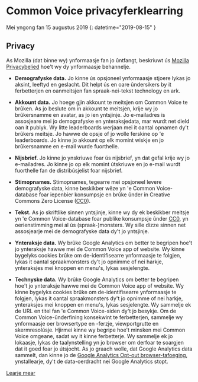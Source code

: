 # Common Voice privacyferklearring 

Mei yngong fan 15 augustus 2019 {: datetime="2019-08-15" }

## Privacy

As Mozilla (dat binne wy) ynformaasje fan jo ûntfangt, beskriuwt ús [Mozilla Privacybelied](https://www.mozilla.org/privacy) hoe't wy dy ynformaasje behannelje. 

* **Demografyske data.** Jo kinne ús opsjoneel ynformaasje stjoere lykas jo aksint, leeftyd en geslacht. Dit helpt ús en oare ûndersikers by it ferbetterjen en oanmeitsjen fan spraak-nei-tekst technology en ark.

* **Akkount data.** Jo hoege gjin akkount te meitsjen om Common Voice te brûken. As jo beslute om in akkount te meitsjen, krije wy jo brûkersnamme en avatar, as jo ien yntsjinje. Jo e-mailadres is assosjeare mei jo demografyske en ynteraksjedata, mar wurdt net dield oan it publyk. Wy litte leaderboards werjaan mei it oantal opnamen dy't brûkers meitsje. Jo hawwe de opsje of jo wolle ferskine op 'e leaderboards. Jo kinne jo akkount op elk momint wiskje en jo brûkersnamme en e-mail wurde fuorthelle.

* **Nijsbrief.** Jo kinne jo ynskriuwe foar ús nijsbrief, yn dat gefal krije wy jo e-mailadres. Jo kinne jo op elk momint útskriuwe en jo e-mail wurdt fuorthelle fan de distribúsjelist foar nijsbrief.

* **Stimopnames.** Stimopnames, tegearre mei opsjoneel levere demografyske data, kinne beskikber wêze yn 'e Common Voice-database foar iepenbier konsumpsje en brûke ûnder in Creative Commons Zero License ([CC0](https://creativecommons.org/publicdomain/zero/1.0/)).

* **Tekst.** As jo skriftlike sinnen yntsjinje, kinne wy dy ek beskikber meitsje yn 'e Common Voice-database foar publike konsumpsje ûnder [CC0](https://creativecommons.org/publicdomain/zero/1.0/), yn oerienstimming mei al ús (spraak-)monsters. Wy sille dizze sinnen net assosjearje mei de demografyske data dy't jo yntsjinje.

* **Ynteraksje data.** Wy brûke Google Analytics om better te begripen hoe't jo ynteraksje hawwe mei de Common Voice app of website. Wy kinne bygelyks cookies brûke om de-identifisearre ynformaasje te folgjen, lykas it oantal spraakmonsters dy't jo opnimme of nei harkje, ynteraksjes mei knoppen en menu's, lykas sesjelengte.

* **Technyske data.** Wy brûke Google Analytics om better te begripen hoe't jo ynteraksje hawwe mei de Common Voice app of website. Wy kinne bygelyks cookies brûke om de-identifisearre ynformaasje te folgjen, lykas it oantal spraakmonsters dy't jo opnimme of nei harkje, ynteraksjes mei knoppen en menu's, lykas sesjelengte. Wy sammelje ek de URL en titel fan 'e Common Voice-siden dy't jo besykje. Om de Common Voice-ûnderfining konsekwint te ferbetterjen, sammelje wy ynformaasje oer browsertype en -ferzje, viewportgrutte en skermresolúsje. Hjirmei kinne wy begripe hoe't minsken mei Common Voice omgeane, sadat wy it kinne ferbetterje. Wy sammelje ek jo lokaasje, lykas de taalynstelling yn jo browser om derfoar te soargjen dat it goed foar jo útsjocht. As jo graach wolle, dat Google Analytics data sammelt, dan kinne jo de [Google Analytics Opt-out browser-tafoeging](https://tools.google.com/dlpage/gaoptout), ynstallearje, dy't de data-oerdracht nei Google Analytics stopt. 

[Learje mear](https://github.com/common-voice/common-voice/blob/main/docs/data_dictionary.md)

